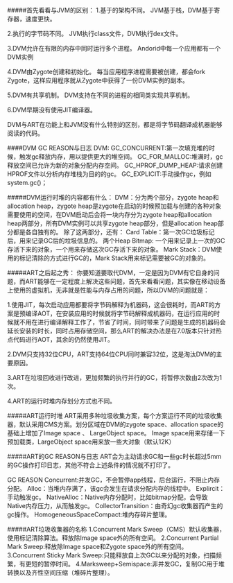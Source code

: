 #####首先看看与JVM的区别：
1.基于的架构不同。
JVM基于栈，DVM基于寄存器，速度更快。

2.执行的字节码不同。
JVM执行class文件，DVM执行dex文件。

3.DVM允许在有限的内存中同时运行多个进程。
Andorid中每一个应用都有一个DVM实例

4.DVM由Zygote创建和初始化。
每当应用程序进程需要被创建，都会fork Zygote，这样应用程序就从Zygote中获得了一份DVM实例的副本。

5.DVM有共享机制。
DVM支持在不同的进程的相同类实现共享机制。

6.DVM早期没有使用JIT编译器。

DVM与ART在功能上和JVM没有什么特别的区别，都是将字节码翻译成机器能够阅读的代码。

####DVM GC REASON与日志
DVM:
GC_CONCURRENT:第一次填充堆的时候，触发gc释放内存，用以提供更大的堆空间。
GC_FOR_MALLOC:堆满时，gc释放空间已允许为新的对象分配内存空间。
GC_HPROF_DUMP_HEAP:请求创建HPROF文件以分析内存堆栈为目的的gc。
GC_EXPLICIT:手动操作gc，例如system.gc()；

#####DVM运行时堆的内容都有什么：
DVM：分为两个部分，zygote heap和allocation heap，zygote heap是zygote在启动的时候预加载与创建的各种对象需要使用的空间，在DVM启动后会将一块内存分为zygote heap和allocation heap两部分，所有DVM实例可以共享zygote heap部分，但是allocation heap部分都是各自独有的。
除了这两部分，还有：
Card Table：第一次GC垃圾标记后，用来记录GC后的垃圾信息的。
两个Heap Bitmap: 一个用来记录上一次的GC存活下来的对象，一个用来存储这次GC存活下来的对象。
Mark Stack：DVM使用的标记清除的方式进行GC的，Mark Stack用来标记需要被GC的对象的。

#####ART之后起之秀：
你要知道要取代DVM，一定是因为DVM有它自身的问题，而ART能够在一定程度上解决这些问题，首先来看看问题，其实像在移动设备上使用的虚拟机，无非就是性能与内存占用的问题，所以DVM的问题就是：

1.使用JIT，每次启动应用都要将字节码解释为机器码，这会很耗时，而ART的方案是预编译AOT，在安装应用的时候就将字节码解释成机器码，在运行应用的时候就不用在进行编译解释工作了，节省了时间，同时带来了问题是生成的机器码会延长安装的时长，同时占用存储空间，那么ART的解决办法是在7.0版本只针对热点代码进行AOT，其余的仍然使用JIT。

2.DVM只支持32位CPU，ART支持64位CPU同时兼容32位，这是淘汰DVM的主要原因。

3.ART在垃圾回收进行改进，更加频繁的执行并行的GC，将暂停次数由2次改为1次。

4.ART的运行时堆内存划分方式也不同。

#####ART运行时堆
ART采用多种垃圾收集方案，每个方案运行不同的垃圾收集器，默认采用CMS方案。划分区域在DVM的zygote space、allocation space的基础上增加了Image space 、 LargeObject space。
Image space用来存储一下预加载类，LargeObject space用来放一些大对象（默认12K）


#####ART的GC REASON与日志
ART会为主动请求GC和一些gc时长超过5mm的GC操作打印日志，其他不符合上述条件的情况就不打印了。

GC REASON
Concurrent:并发GC，不会暂停app线程，后台运行，不阻止内存分配。
Alloc：当堆内存满了，该gc会发生在请求分配内存的线程中。
Explircit：手动触发gc。
NativeAlloc：Native内存分配时，比如bitmap分配，会导致Native内存压力，从而触发gc。
CollectorTransition：由奇幻gc收集器而产生的gc操作。
HomogeneousSpaceCompact:堆内存碎片整理。

#####ART垃圾收集器的名称
1.Concurrent Mark Sweep（CMS）默认收集器，使用标记清除算法。释放除Image space外的所有空间。
2.Concurrent Partial Mark Sweep:释放除Image space和Zygote space外的所有空间。
3.Concurrent Sticky Mark Sweep:只能释放自上次GC以来分配的对象，扫描频繁，有更短的暂停时间。
4.Marksweep+Semispace:非并发GC，复制GC用于堆转换以及齐性空间压缩（堆碎片整理）。





